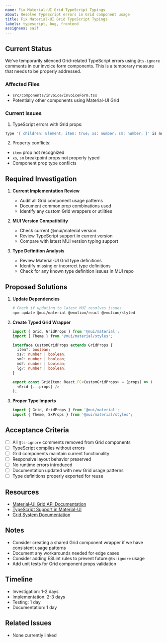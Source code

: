 ```yaml
---
name: Fix Material-UI Grid TypeScript Typings
about: Resolve TypeScript errors in Grid component usage
title: Fix Material-UI Grid TypeScript Typings
labels: typescript, bug, frontend
assignees: saif
---
```


## Current Status

We've temporarily silenced Grid-related TypeScript errors using `@ts-ignore` comments in our invoice form components. This is a temporary measure that needs to be properly addressed.

### Affected Files
- `src/components/invoice/InvoiceForm.tsx`
- Potentially other components using Material-UI Grid

### Current Issues

1. TypeScript errors with Grid props:
```typescript
Type '{ children: Element; item: true; xs: number; sm: number; }' is not assignable to type 'IntrinsicAttributes & GridBaseProps & { sx?: SxProps<Theme> | undefined; } & SystemProps<Theme>'
```

2. Property conflicts:
- `item` prop not recognized
- `xs`, `sm` breakpoint props not properly typed
- Component prop type conflicts

## Required Investigation

1. **Current Implementation Review**
   - Audit all Grid component usage patterns
   - Document common prop combinations used
   - Identify any custom Grid wrappers or utilities

2. **MUI Version Compatibility**
   - Check current @mui/material version
   - Review TypeScript support in current version
   - Compare with latest MUI version typing support

3. **Type Definition Analysis**
   - Review Material-UI Grid type definitions
   - Identify missing or incorrect type definitions
   - Check for any known type definition issues in MUI repo

## Proposed Solutions

1. **Update Dependencies**
   ```bash
   # Check if updating to latest MUI resolves issues
   npm update @mui/material @emotion/react @emotion/styled
   ```

2. **Create Typed Grid Wrapper**
   ```typescript
   import { Grid, GridProps } from '@mui/material';
   import { Theme } from '@mui/material/styles';

   interface CustomGridProps extends GridProps {
     item?: boolean;
     xs?: number | boolean;
     sm?: number | boolean;
     md?: number | boolean;
     lg?: number | boolean;
   }

   export const GridItem: React.FC<CustomGridProps> = (props) => (
     <Grid {...props} />
   );
   ```

3. **Proper Type Imports**
   ```typescript
   import { Grid, GridProps } from '@mui/material';
   import { Theme, SxProps } from '@mui/material/styles';
   ```

## Acceptance Criteria

- [ ] All `@ts-ignore` comments removed from Grid components
- [ ] TypeScript compiles without errors
- [ ] Grid components maintain current functionality
- [ ] Responsive layout behavior preserved
- [ ] No runtime errors introduced
- [ ] Documentation updated with new Grid usage patterns
- [ ] Type definitions properly exported for reuse

## Resources

- [Material-UI Grid API Documentation](https://mui.com/material-ui/api/grid/)
- [TypeScript Support in Material-UI](https://mui.com/material-ui/guides/typescript/)
- [Grid System Documentation](https://mui.com/material-ui/react-grid/)

## Notes

- Consider creating a shared Grid component wrapper if we have consistent usage patterns
- Document any workarounds needed for edge cases
- Consider adding ESLint rules to prevent future `@ts-ignore` usage
- Add unit tests for Grid component props validation

## Timeline

- Investigation: 1-2 days
- Implementation: 2-3 days
- Testing: 1 day
- Documentation: 1 day

## Related Issues

- None currently linked 